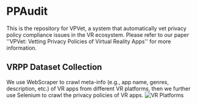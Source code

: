 # PPAudit

This is the repository for VPVet, a system that automatically vet privacy policy compliance issues in the VR ecosystem. Please refer to our paper ''VPVet: Vetting Privacy Policies of Virtual Reality Apps'' for more information.

## VRPP Dataset Collection
We use WebScraper to crawl meta-info (e.g., app name, genres, description, etc.) of VR apps from different VR platforms, then we further use Selenium to crawl the privacy policies of VR apps. 
![VR Platforms]()

